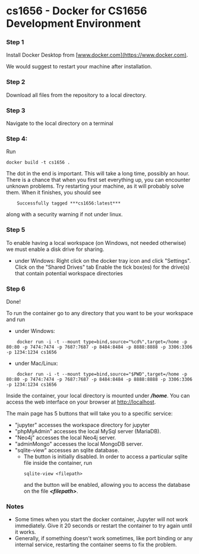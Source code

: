 # cs1656 - Docker for CS1656 Development Environment

### Step 1
Install Docker Desktop from 
[www.docker.com](https://www.docker.com).

We would suggest to restart your machine after installation.

### Step 2
Download all files from the repository to a local directory.

### Step 3
Navigate to the local directory on a terminal

### Step 4:
Run

```
docker build -t cs1656 .
```
    
The dot in the end is important.
This will take a long time, possibly an hour.
There is a chance that when you first set everything up, you can encounter unknown problems. Try restarting your machine, as it will probably solve them.
When it finishes, you should see
```
	Successfully tagged ***cs1656:latest***
```
along with a security warning if not under linux.

### Step 5
To enable having a local workspace (on Windows, not needed otherwise) we must enable a disk drive for sharing.
- under Windows:
	Right click on the docker tray icon and click "Settings".
	Click on the "Shared Drives" tab
	Enable the tick box(es) for the drive(s) that contain potential workspace directories

### Step 6
Done!

To run the container go to any directory that you want to be your workspace and run
- under Windows:
```
    docker run -i -t --mount type=bind,source="%cd%",target=/home -p 80:80 -p 7474:7474 -p 7687:7687 -p 8484:8484 -p 8888:8888 -p 3306:3306 -p 1234:1234 cs1656
```
- under Mac/Linux:
```
    docker run -i -t --mount type=bind,source="$PWD",target=/home -p 80:80 -p 7474:7474 -p 7687:7687 -p 8484:8484 -p 8888:8888 -p 3306:3306 -p 1234:1234 cs1656
```

Inside the container, your local directory is mounted under ***/home***.
You can access the web interface on your browser at [http://localhost](http://localhost).

The main page has 5 buttons that will take you to a specific service:
- "jupyter" accesses the workspace directory for jupyter
-  "phpMyAdmin" accesses the local MySql server (MariaDB).
- "Neo4j" accesses the local Neo4j server.
- "adminMongo" accesses the local MongoDB server.
- "sqlite-view" accesses an sqlite database.
  - The button is initially disabled. In order to access a particular sqlite file inside the container, run
    ```
    sqlite-view <filepath>
    ```
	and the button will be enabled, allowing you to access the database on the file ***\<filepath\>***.
    
### Notes
- Some times when you start the docker container, Jupyter will not work immediately. Give it 20 seconds or restart the container to try again until it works.
- Generally, if something doesn't work sometimes, like port binding or any internal service, restarting the container seems to fix the problem.